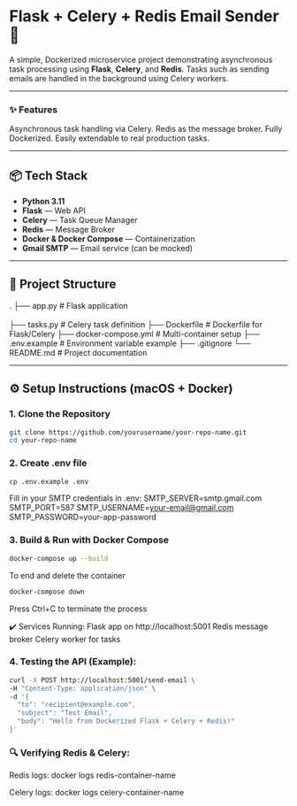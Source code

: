 # Flask + Celery + Redis Email Sender 🚀

A simple, Dockerized microservice project demonstrating asynchronous task processing using **Flask**, **Celery**, and **Redis**. Tasks such as sending emails are handled in the background using Celery workers.

---

### ✨ Features
Asynchronous task handling via Celery.
Redis as the message broker.
Fully Dockerized.
Easily extendable to real production tasks.

---

## 📦 Tech Stack

- **Python 3.11**
- **Flask** — Web API
- **Celery** — Task Queue Manager
- **Redis** — Message Broker
- **Docker & Docker Compose** — Containerization
- **Gmail SMTP** — Email service (can be mocked)

---

## 🚧 Project Structure
.
├── app.py # Flask application <br><br>
├── tasks.py # Celery task definition
├── Dockerfile # Dockerfile for Flask/Celery
├── docker-compose.yml # Multi-container setup
├── .env.example # Environment variable example
├── .gitignore
└── README.md # Project documentation


---

## ⚙️ Setup Instructions (macOS + Docker)

### 1. Clone the Repository

```bash
git clone https://github.com/yourusername/your-repo-name.git
cd your-repo-name
```

### 2. Create .env file
```bash
cp .env.example .env
```

Fill in your SMTP credentials in .env:
SMTP_SERVER=smtp.gmail.com
SMTP_PORT=587
SMTP_USERNAME=your-email@gmail.com
SMTP_PASSWORD=your-app-password

### 3. Build & Run with Docker Compose
```bash
docker-compose up --build
```

To end and delete the container
```bash
docker-compose down
```

Press Ctrl+C to terminate the process

✔️ Services Running:
Flask app on http://localhost:5001
Redis message broker
Celery worker for tasks

### 4. Testing the API (Example):
```bash
curl -X POST http://localhost:5001/send-email \
-H "Content-Type: application/json" \
-d '{
  "to": "recipient@example.com",
  "subject": "Test Email",
  "body": "Hello from Dockerized Flask + Celery + Redis!"
}'
```

### 🔍 Verifying Redis & Celery:
Redis logs: docker logs redis-container-name

Celery logs: docker logs celery-container-name

